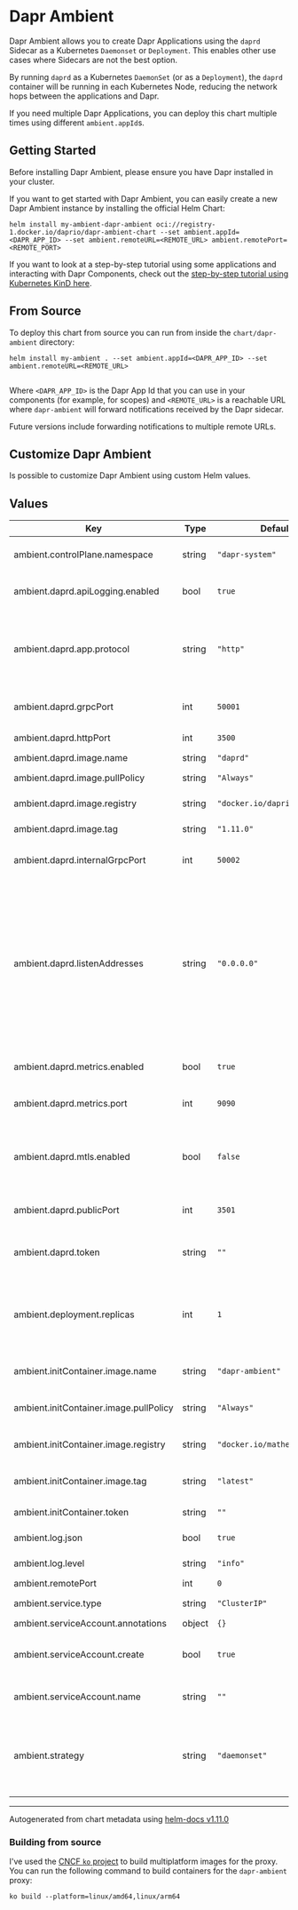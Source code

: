 # Dapr Ambient

Dapr Ambient allows you to create Dapr Applications using the `daprd` Sidecar as a Kubernetes `Daemonset` or `Deployment`. This enables other use cases where Sidecars are not the best option.

By running `daprd` as a Kubernetes `DaemonSet` (or as a `Deployment`), the `daprd` container will be running in each Kubernetes Node, reducing the network hops between the applications and Dapr.

If you need multiple Dapr Applications, you can deploy this chart multiple times using different `ambient.appId`s.

## Getting Started

Before installing Dapr Ambient, please ensure you have Dapr installed in your cluster. 

If you want to get started with Dapr Ambient, you can easily create a new Dapr Ambient instance by installing the official Helm Chart:

```
helm install my-ambient-dapr-ambient oci://registry-1.docker.io/daprio/dapr-ambient-chart --set ambient.appId=<DAPR_APP_ID> --set ambient.remoteURL=<REMOTE_URL> ambient.remotePort=<REMOTE_PORT>
```

If you want to look at a step-by-step tutorial using some applications and interacting with Dapr Components, check out the [step-by-step tutorial using Kubernetes KinD here](tutorial/README.md).

## From Source

To deploy this chart from source you can run from inside the `chart/dapr-ambient` directory:

```
helm install my-ambient . --set ambient.appId=<DAPR_APP_ID> --set ambient.remoteURL=<REMOTE_URL>


```

Where `<DAPR_APP_ID>` is the Dapr App Id that you can use in your components (for example, for scopes) and `<REMOTE_URL>` is a reachable URL where `dapr-ambient` will forward notifications received by the Dapr sidecar.

Future versions include forwarding notifications to multiple remote URLs.

## Customize Dapr Ambient
Is possible to customize Dapr Ambient using custom Helm values.

## Values

| Key | Type | Default | Description |
|-----|------|---------|-------------|
| ambient.controlPlane.namespace | string | `"dapr-system"` | Namespace where Dapr Control Plane is. |
| ambient.daprd.apiLogging.enabled | bool | `true` | Enables API logging for the daprd. |
| ambient.daprd.app.protocol | string | `"http"` | Dapr which protocol your application is using. Valid options are `http`` and `grpc``. |
| ambient.daprd.grpcPort | int | `50001` | gRPC port for the Dapr Internal API to listen on. |
| ambient.daprd.httpPort | int | `3500` | The HTTP port for the Dapr API. |
| ambient.daprd.image.name | string | `"daprd"` | Daprd image. |
| ambient.daprd.image.pullPolicy | string | `"Always"` | Daprd image pull policy. |
| ambient.daprd.image.registry | string | `"docker.io/daprio"` | Daprd image registry. |
| ambient.daprd.image.tag | string | `"1.11.0"` | Daprd image version. |
| ambient.daprd.internalGrpcPort | int | `50002` | gRPC port for the Dapr Internal API to listen on. |
| ambient.daprd.listenAddresses | string | `"0.0.0.0"` | Comma separated list of IP addresses that daprd will listen to. Defaults to all in standalone mode. Defaults to [::1],127.0.0.1 in Kubernetes. To listen to all IPv4 addresses, use 0.0.0.0. To listen to all IPv6 addresses, use [::]. |
| ambient.daprd.metrics.enabled | bool | `true` | Enable prometheus metric. |
| ambient.daprd.metrics.port | int | `9090` | Sets the port for the sidecar metrics server. |
| ambient.daprd.mtls.enabled | bool | `false` | Enables automatic mTLS for daprd to daprd communication channels. |
| ambient.daprd.publicPort | int | `3501` | The HTTP public port for the Dapr API. |
| ambient.daprd.token | string | `""` | Dapr API token to use for token based API authentication. |
| ambient.deployment.replicas | int | `1` | The quantity of replicas. This property is set only when `ambient.strategy` is equal to `deployment` |
| ambient.initContainer.image.name | string | `"dapr-ambient"` | The dapr-ambient image name. |
| ambient.initContainer.image.pullPolicy | string | `"Always"` | The init container pull policy. |
| ambient.initContainer.image.registry | string | `"docker.io/matheuscruzdev"` | The dapr-ambient image registry. |
| ambient.initContainer.image.tag | string | `"latest"` | The dapr-ambient-init image tag. |
| ambient.initContainer.token | string | `""` | The dapr API token. |
| ambient.log.json | bool | `true` | The daprd log format. |
| ambient.log.level | string | `"info"` | The daprd log level. |
| ambient.remotePort | int | `0` | The remote port. |
| ambient.service.type | string | `"ClusterIP"` | The daprd service type. |
| ambient.serviceAccount.annotations | object | `{}` |  |
| ambient.serviceAccount.create | bool | `true` | Allows the option to create or not the service account. |
| ambient.serviceAccount.name | string | `""` | Kubernetes Service Account name. |
| ambient.strategy | string | `"daemonset"` | The default strategy to run dapr in ambient mode. Possible values `daemonset`, `deployment`. |

----------------------------------------------
Autogenerated from chart metadata using [helm-docs v1.11.0](https://github.com/norwoodj/helm-docs/releases/v1.11.0)

### Building from source

I've used the [CNCF `ko` project](https://ko.build/) to build multiplatform images for the proxy.
You can run the following command to build containers for the `dapr-ambient` proxy:

```
ko build --platform=linux/amd64,linux/arm64
```

